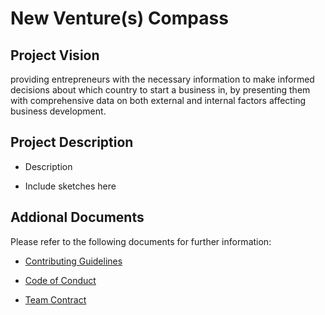 # New Venture(s) Compass

## Project Vision
providing entrepreneurs with the necessary information to make informed decisions about which country to start a business in, by presenting them with comprehensive data on both external and internal factors affecting business development.

## Project Description
- Description

- Include sketches here

## Addional Documents 
Please refer to the following documents for further information:

- [Contributing Guidelines](https://github.com/sahaavi/New-Venture-s-Compass/blob/main/docs/CONTRIBUTING.md)

- [Code of Conduct](https://github.com/sahaavi/New-Venture-s-Compass/blob/main/docs/CODE_OF_CONDUCT.md)

- [Team Contract](https://github.com/sahaavi/New-Venture-s-Compass/blob/main/docs/team-contract.md)
